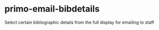 # primo-email-bibdetails
Select certain bibliographic details from the full display for emailing to staff
